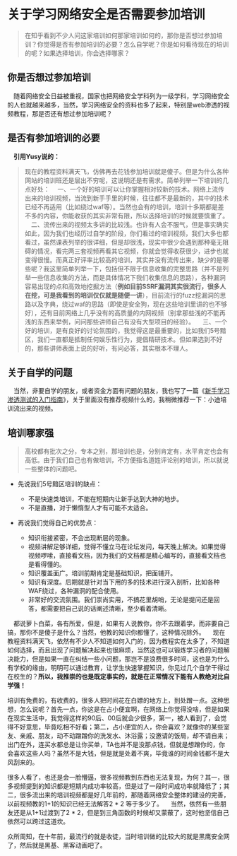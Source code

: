 # 关于学习网络安全是否需要参加培训


>在知乎看到不少人问这家培训如何那家培训如何的，那你是否想过参加培训？你觉得是否有参加培训的必要？怎么自学呢？你是如何看待现在的培训的呢？如果选择培训，你会选择哪家？



## 你是否想过参加培训
&emsp;随着网络安全日益被重视，国家也把网络安全学科列为一级学科，学习网络安全的人也就越来越多，当然，学习网络安全的资料也多了起来，特别是web渗透的视频教程，那是否还有想过参加培训呢？


## 是否有参加培训的必要
&emsp;**引用Yusy说的：**
>现在的教程资料满天飞，仿佛再去花钱参加培训就是傻子。但是为什么各种网站的培训班还是层出不穷呢，这说明还是有需求。简单列举一下培训的几点好处：
&emsp;一、一个好的培训可以让你掌握相对较新的技术。网络上流传出来的培训视频，当流到新手手里的时候，往往都不是最新的，其中的技术已经不再适用（比如绕过waf等）。当然也会有的培训，培训十多期都是差不多的内容，你能收获的其实非常有限，所以选择培训的时候就要慎重了。
&emsp;二、流传出来的视频太多讲的比较浅。也许有人会不服气，但是事实确实如此，因为我们也经历过自学的阶段，你们看过的培训视频，我们大多也都看过，虽然课表列举的很详细，但是却很浅，现实中很少会遇到那种毫无阻碍的情况，看完两三套视频再看其它视频，你就会觉得收获很少，进步也就变得很慢。而真正好评率比较高的培训，其实并没有流传出来，缺少的是哪些呢？我这里简单列举一下，包括但不限于信息收集的完整思路（并不是列举一些信息收集的方法，而是具体情况下我们收集信息的思路），各种漏洞容易出现的点和高效地挖掘方法（**例如目前SSRF漏洞其实很流行，很多人在挖，可是我看到的培训仅仅就是随便一讲**），目前流行的fuzz挖漏洞的思路以及字典，绕过waf的思路（即使是安全狗，现在这些培训里讲的也不够好），还有目前网络上几乎没有的高质量的内网视频（别拿那些浅的不能再浅的东西来举例，问问那些讲师自己有没有大型项目的经验）。
&emsp;三、一个好的培训，是有良好的讨论氛围的，我觉得这是最重要的，比如我们5号黯区，我们一直都是抵制任何娱乐性行为，提倡精研技术。但如果选到不好的，那些讲师表面上说的好听，有问必答，其实根本不理人。

## 关于自学的问题
&emsp;当然，非要自学的朋友，或者资金方面有问题的朋友，我也写了一篇《[新手学习渗透测试的入门指南](https://zhuanlan.zhihu.com/p/73194537)》，关于里面没有推荐视频什么的，我稍微推荐一下：小迪培训流出来的视频。



## 培训哪家强
>高校都有批次之分，专本之别，那培训也是，分别肯定有，水平肯定也会有高低。由于我们自己也有做培训，不方便指名道姓评论别的培训，所以就说一些整体的问题吧。

* 先说我们5号黯区培训的缺点：
	* 不是快速类培训，不能在短期内让新手达到大神的地步。
	* 不是直播，对于懒惰型人才有可能不太适合。

* 再说我们觉得自己的优势点：
	* 知识衔接紧密，不会出现断层的现象。
	* 视频讲解足够详细，觉得不懂立马在论坛发问，每天晚上解决。如果觉得视频啰嗦，直接看文档，因为我们的文档都是精心编写的，直接看文档也是看得懂的。
	* 知识覆盖面广。培训前期肯定是基础知识，把面铺开。
	* 知识有深度。后期就是针对当下用的多的技术进行深入剖析，比如各种WAF绕过，各种漏洞的配合使用。
	* 非常好的交流氛围。我们崇尚实用，不搞花里胡哨，无论是提问还是回答，都需要把自己说的话阐述清晰，至少看着清晰。
	
	
&emsp;都说萝卜白菜，各有所爱，但是，如果有人说教你，你不去跟着学，而非要自己搞，那你不是傻子是什么？当然，他教的知识你都懂了，这种情况除外。
&emsp;现在教程资料满天飞，依然有不少人不知道如何入门的，因为教程实在太多了，不知道如何选择，而且出现了问题解决起来也很麻烦，当然这也可以锻炼学习者的问题解决能力，但是如果一直在纠结一些小问题，那岂不是浪费很多时间，这也是为什么有学校的缘由，明明可以通过教育，让学生快速掌握知识，你见过几个自学干得过在校生的？**所以，我推崇的也是既定事实的，就是在正常情况下能有人教绝对比自学强！**


培训有免费的，有收费的，很多人把时间花在白嫖的地方上，到处蹭一点。这种思想，怎么说呢？首先一点，你这是在占小便宜啊，在网络上你觉得没啥，但是如果在现实生活中，我觉得这样的90后、00后就会少很多，第一，被人看到了，会觉得不好意思，毕竟吃相不好看；第二，占小便宜的人，你会喜欢？就像你的某些室友、亲戚、朋友，动不动蹭蹭你的洗发水、沐浴露；没邀请的饭局，却不请自来；出门在外，连买水都总是让你买单，TA也并不是没那点钱，但就是想蹭你的，你会喜欢这些人吗？虽然不是大钱，但是就是处着不爽，毕竟谁的时间金钱都不是大风刮来的。



很多人看了，也还是会一脸懵逼，很多视频教到东西也无法复现，为何？其一，很多视频提到的知识都是短期内成功率较高，但是过了一段时间成功率就降低了；其二，很多流出来的培训视频都是好几年前的，那随着网络安全整体的建设的完善，以前视频教的1+1的知识已经无法解答2 * 2 等于多少了。
&emsp;当然，依然有一些朋友还是从1+1过渡到了2 * 2，但是到三角函数的时候却又蒙蔽了，这时他坚信自己依然可以跨过这道坎。





众所周知，在十年前，最流行的就是收徒，当时培训做的比较大的就是黑鹰安全网了，然后就是黑基、黑客动画吧了。